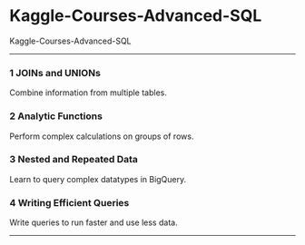 # Kaggle-Courses-Advanced-SQL
Kaggle-Courses-Advanced-SQL

-------

### 1 JOINs and UNIONs
Combine information from multiple tables.

### 2 Analytic Functions
Perform complex calculations on groups of rows.

### 3 Nested and Repeated Data
Learn to query complex datatypes in BigQuery.

### 4 Writing Efficient Queries
Write queries to run faster and use less data.


-------

